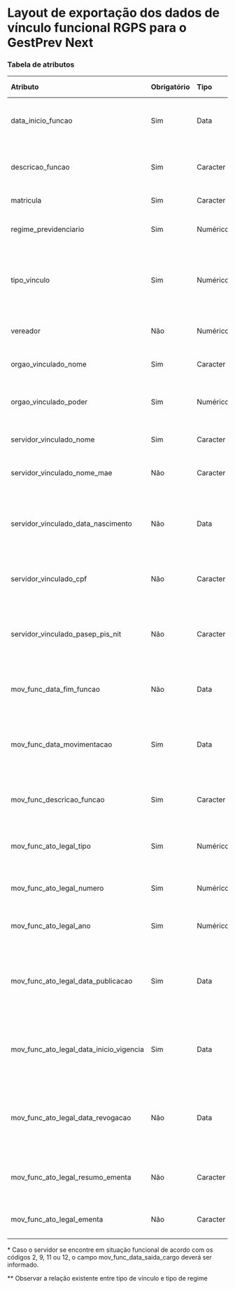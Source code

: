 # Layout de exportação dos dados de vínculo funcional RGPS para o GestPrev Next

### Tabela de atributos

 | Atributo                                | Obrigatório | Tipo      | Descrição                                                                                               | Tamanho máximo |
 | :-------------------------------------- | :---------- | :-------- | :-----------------------------------------------------------------------------------------------        | -------------: |
 | data_inicio_funcao                      | Sim         | Data      | Data de início na função/emprego, preencher no formato DD/MM/AAAA                                       | 10             |
 | descricao_funcao                        | Sim         | Caracter  | Nome da função ou emprego exercido pelo servidor no RGPS                                                | 25             |
 | matricula                               | Sim         | Caracter  | Matrícula do servidor                                                                                   | 20             |
 | regime_previdenciario                   | Sim         | Numérico  | Tipo do regime previdenciário do vínculo. [1: RGPS]                                                     | 1              |
 | tipo_vinculo                            | Sim         | Numérico  | Tipo do vínculo do servidor com o órgão do vínculo funcional, de acordo com a Tabela 38\*\*             | 2              |
 | vereador                                | Não         | Numérico  | Servidor exerce mandato como vereador? [0: Não, 1: Sim]                                                 | 1              |
 | orgao_vinculado_nome                    | Sim         | Caracter  | Nome do órgão do vínculo funcional                                                                      | 100            |
 | orgao_vinculado_poder                   | Sim         | Numérico  | Poder do órgão do vínculo funcional, de acordo com a Tabela 19                                          | 1              |
 | servidor_vinculado_nome                 | Sim         | Caracter  | Nome completo do servidor vinculado                                                                     | 80             |
 | servidor_vinculado_nome_mae             | Não         | Caracter  | Nome completo da mãe do servidor vinculado                                                              | 80             |
 | servidor_vinculado_data_nascimento      | Não         | Data      | Data de nascimento do servidor vinculado, preencher no formato DD/MM/AAAA                               | 10             |
 | servidor_vinculado_cpf                  | Não         | Caracter  | CPF, preencher somente com números do servidor vinculado                                                | 11             |
 | servidor_vinculado_pasep_pis_nit        | Não         | Caracter  | Número de PIS/PASEP/NIT do servidor vinculado, preencher somente com números                            | 11             |
 | mov_func_data_fim_funcao                | Não         | Data      | Data final na função/emprego, preencher no formato DD/MM/AAAA                                           | 10             |
 | mov_func_data_movimentacao              | Sim         | Data      | Data em que ocorreu a movimentação funcional, preencher no formato DD/MM/AAAA                           | 10             |
 | mov_func_descricao_funcao               | Sim         | Caracter  | Nome da função/emprego exercido pelo servidor no RGPS                                                   | 25             |
 | mov_func_ato_legal_tipo                 | Sim         | Numérico  | Tipo do ato legal do histórico funcional do RGPS, de acordo com Tabela x                                | 2              |
 | mov_func_ato_legal_numero               | Sim         | Numérico  | Número do ato legal do histórico funcional do RGPS                                                      | 12             |
 | mov_func_ato_legal_ano                  | Sim         | Numérico  | Ano do ato legal do histórico funcional do RGPS                                                         | 4              |
 | mov_func_ato_legal_data_publicacao      | Sim         | Data      | Data de publicação do ato legal do histórico funcional do RGPS, preencher no formato DD/MM/AAAA         | 10             |
 | mov_func_ato_legal_data_inicio_vigencia | Sim         | Data      | Data de início de vigência do ato legal do histórico funcional do RGPS, preencher no formato DD/MM/AAAA | 10             |
 | mov_func_ato_legal_data_revogacao       | Não         | Data      | Data de revogação do ato legal do histórico funcional do RGPS, preencher no formato DD/MM/AAAA          | 10             |
 | mov_func_ato_legal_resumo_ementa        | Não         | Caracter  | Resumo da ementa do ato legal do histórico funcional do RGPS                                            | 100            |
 | mov_func_ato_legal_ementa               | Não         | Caracter  | Ementa do ato legal do histórico funcional do RGPS                                                      | 1000           |

\* Caso o servidor se encontre em situação funcional de acordo com os códigos 2, 9, 11 ou 12, o campo mov_func_data_saida_cargo deverá ser informado.

\*\* Observar a relação existente entre tipo de vínculo e tipo de regime
